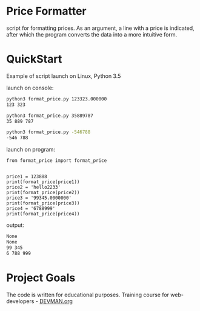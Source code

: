 # Price Formatter

script for formatting prices.
As an argument, a line with a price is indicated, after which the program converts the data into a more intuitive form.

# QuickStart

Example of script launch on Linux, Python 3.5

launch on console:

```bash
python3 format_price.py 123323.000000 
123 323

python3 format_price.py 35889787
35 889 787

python3 format_price.py -546788
-546 788
```
launch on program:
```python3
from format_price import format_price


price1 = 123888
print(format_price(price1))
price2 = 'hello2233'
print(format_price(price2))
price3 = '99345.0000000'
print(format_price(price3))
price4 = '6788999'
print(format_price(price4))
```
output:
```bash
None
None
99 345
6 788 999
```

# Project Goals

The code is written for educational purposes. Training course for web-developers - [DEVMAN.org](https://devman.org)
